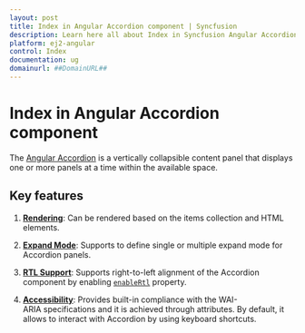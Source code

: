 ```yaml
---
layout: post
title: Index in Angular Accordion component | Syncfusion
description: Learn here all about Index in Syncfusion Angular Accordion component of Syncfusion Essential JS 2 and more.
platform: ej2-angular
control: Index 
documentation: ug
domainurl: ##DomainURL##
---
```


# Index in Angular Accordion component

The [Angular Accordion](https://www.syncfusion.com/angular-ui-components/angular-accordion) is a vertically collapsible content panel that displays one or more panels at a time within the available space.

## Key features

1. **[Rendering](./getting-started/)**: Can be rendered based on the items collection and HTML elements.

2. **[Expand Mode](./expand-mode/)**: Supports to define single or multiple expand mode for Accordion panels.

3. **[RTL Support](https://ej2.syncfusion.com/angular/documentation/api/accordion#enablertl)**:  Supports right-to-left alignment of the Accordion component by enabling [`enableRtl`](https://ej2.syncfusion.com/angular/documentation/api/accordion#enablertl) property.

4. **[Accessibility](./accessibility/)**: Provides built-in compliance with the WAI-ARIA specifications and it is achieved through attributes. By default, it allows to interact with Accordion by using keyboard shortcuts.